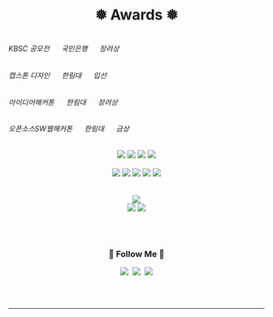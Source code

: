 <h1 align="center">❅ Awards ❅<h1/>
<h6>KBSC 공모전 &nbsp&nbsp&nbsp&nbsp 국민은행 &nbsp&nbsp&nbsp&nbsp     장려상</h6> 
<h6>캡스톤 디자인 &nbsp&nbsp&nbsp&nbsp  한림대  &nbsp&nbsp&nbsp&nbsp   입선</h6> 
<h6>아이디어해커톤 &nbsp&nbsp&nbsp&nbsp  한림대  &nbsp&nbsp&nbsp&nbsp   장려상</h6> 
<h6>오픈소스SW웹해커톤 &nbsp&nbsp&nbsp&nbsp  한림대  &nbsp&nbsp&nbsp&nbsp   금상</h6>
  


  <p align="center"> 
<img src="https://img.shields.io/badge/javascript-F7DF1E?style=for-the-badge&logo=javascript&logoColor=black"> 
<img src="https://img.shields.io/badge/typeScript-3178C6?style=for-the-badge&logo=typescript&logoColor=white">
<img src="https://img.shields.io/badge/python-3776AB?style=for-the-badge&logo=python&logoColor=white">
    <img src="https://img.shields.io/badge/python-3776AB?style=for-the-badge&logo=java&logoColor=white">
  <br/>
  <br/>
  
<img src="https://img.shields.io/badge/CSS-1572B6?style=for-the-badge&logo=CSS&logoColor=white">
<img src="https://img.shields.io/badge/CSS-1572B6?style=for-the-badge&logo=SASS&logoColor=white">
<img src="https://img.shields.io/badge/CSS-1572B6?style=for-the-badge&logo=CSSModule&logoColor=white">
<img src="https://img.shields.io/badge/CSS-1572B6?style=for-the-badge&logo=styledComponents&logoColor=white">
<img src="https://img.shields.io/badge/CSS-1572B6?style=for-the-badge&logo=Tailwindcss&logoColor=white">


  <br/>
  <br/>
  <br/>
<img src="https://img.shields.io/badge/kotlin-7F52FF?style=for-the-badge&logo=kotlin&logoColor=white">

  <br/>
<img src="https://img.shields.io/badge/nextjs-3776AB?style=for-the-badge&logo=NEXT&logoColor=white">
<img src="https://img.shields.io/badge/React-61DAFB?style=for-the-badge&logo=React&logoColor=white">
    </p><br/><br/>
  <h3 align="center">🌈 Follow Me 🌈</h3>
<p align="center">
  <a href="https://velog.io/@omnipo"><img src="https://img.shields.io/badge/Tech%20Blog-11B48A?style=flat-square&logo=Vimeo&logoColor=white&link=https://velog.io/@hyeinisfree"/></a>&nbsp
  <a href=""><img src="https://img.shields.io/badge/Instagram-E4405F?style=flat-square&logo=Instagram&logoColor=white&link=https://www.instagram.com/hye_inisfree/"/></a>&nbsp
  <a href=""><img src="https://img.shields.io/badge/Gmail-d14836?style=flat-square&logo=Gmail&logoColor=white&link=kimhyein7110@gmail.com"/></a>
</p>
<br/>    
<br/>
<hr/>    


